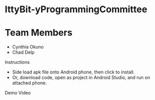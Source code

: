 # IttyBit-yProgrammingCommittee

<a name="team-members"></a><h1>Team Members</h1>
* Cynthia Okuno
* Chad Delp

<a name="instructions"></a>Instructions
* Side load apk file onto Android phone, then click to install.
* Or, download code, open as project in Android Studio, and run on attached phone.

<a name="demo-video"></a>Demo Video
<insert link>

